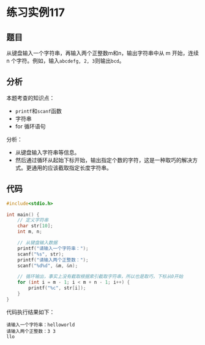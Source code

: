 # 练习实例117

## 题目
从键盘输入一个字符串，再输入两个正整数m和n，输出字符串中从 m 开始，连续 n 个字符。例如，输入`abcdefg, 2, 3`则输出`bcd`。


## 分析
本题考查的知识点：

- `printf`和`scanf`函数
- 字符串
- for 循环语句

分析：
- 从键盘输入字符串等信息。
- 然后通过循环从起始下标开始，输出指定个数的字符，这是一种取巧的解决方式。更通用的应该截取指定长度字符串。

## 代码

```c
#include<stdio.h>

int main() {
    // 定义字符串
    char str[10];
    int m, n;

    // 从键盘输入数据
    printf("请输入一个字符串：");
    scanf("%s", str);
    printf("请输入两个正整数：");
    scanf("%d%d", &m, &n);

    // 循环输出，事实上没有截取根据索引截取字符串，所以也是取巧，下标从0开始
    for (int i = m - 1; i < m + n - 1; i++) {
        printf("%c", str[i]);
    }
}
```

代码执行结果如下：

```text
请输入一个字符串：helloworld
请输入两个正整数：3 3
llo
```